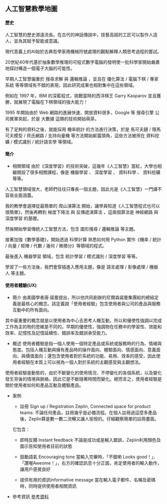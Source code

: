 ## 人工智慧教學地圖
#### 歷史
人工智慧的歷史源遠流長。在古代的神話傳說中，技藝高超的工匠可以製作人造人，並為其賦予智能或意識。

現代意義上的AI始於古典哲學家用機械符號處理的觀點解釋人類思考過程的嘗試。

20世紀40年代基於抽象數學推理的可程式數字電腦的發明使一批科學家開始嚴肅地探討構造一個電子大腦的可能性。

早期人工智慧偏重於 搜尋求解 與 邏輯推論 ，並且在 優化算法 / 電腦下棋 / 專家系統 等等領域有不錯的表現，因此研究成果也相對集中在這些領域。

例如在 1997 年，IBM 的深藍程式，挑戰當時的西洋棋王 Garry Kasparov 並且獲勝，就展現了電腦在下棋領域的強大能力！

1995 年開始由於 Web 網路的進展快速，開放資料很多，Google 等 搜尋引擎 公司異軍突起，於是 大數據 這類的技術開始萌芽。

有了足夠的資料之後，就能採用 機率統計 的方法進行決策，於是 馬可夫鏈 / 隱馬可夫模型 / 貝氏網路 / 支持向量機 等方法開始嶄露頭角，這些方法被用在 資料挖礦 / 模式識別 / 統計語言學 等領域。

#### 簡介
* 相關領域
由於《深度學習》的技術突破，這幾年《人工智慧》當紅，大學也相繼開設了很多相關課程，像是 機器學習 、 深度學習 、 資料科學 、 資料挖礦 等等。

人工智慧領域很大，老師們往往只專長一個主題，因此光是《人工智慧》一門課不容易全面涵蓋。

我的教學會選擇從最簡單的 爬山演算法 開始，讓學員知道《人工智慧程式也可以很簡單》，然後再轉到 梯度下降法 與 反傳遞演算法 ，這兩個算法是 神經網路 與 深度學習 的基礎。

然後開始學習傳統人工智慧方法，包含 圖形搜尋 / 邏輯推論 等主題。

接著加強《數學基礎》，開始透過 科學計算 熟悉如何用 Python 實作《機率 / 統計 / 向量 / 矩陣 / 代數 / 幾何 / 微積分》等領域的程式。

最後進入 機器學習 領域，包含 統計學習 / 模式識別 / 深度學習 等等。

學習了一些方法後，我們會穿插進入應用主題，像是 語言處理 / 影像處理 / 機器人 等主題。

#### 使用者體驗(UX)
* 簡介
由美國學者唐·諾曼提出，所以他共同創辦的尼爾森諾曼集團給的總結定義是最核心的概念。該定義說「使用者經驗」包含使用者與公司的產品與服務互動中的所有面向。

其中最重要的概念就是以使用者為中心去思考人機互動，所以和優使性強調以完成工作為主的物的思維是不同的。早期的優使性，強調物在任務中的學習性、效能和效率、記憶性及記憶延續性、錯誤率及錯誤承受能力。

* 概述
使用者體驗是指一個人使用一個特定產品或系統或服務時的行為、情緒與態度。包括人機互動與擁有產品時的操作面向、體驗面向、情感面向、意義面向、與價值面向；還包含使用者對於系統的功能、易用、效率的感受，因此使用者經驗在本質上可以視為一個人對於系統的主觀感受與主觀想法。

使用者經驗是動態的，由於不斷變化的使用情況、不停變化的各個系統，以及變化發生背後的情境與脈絡，因此它是不斷隨著時間而變化。總而言之，使用者經驗是關於使用者如何和產品互動及體驗產品。

* 案例
    * 註冊 Sign up / Registration
    Zeplin, Connected space for product teams:
    不論任何產品，註冊幾乎是必備流程。在個人註冊過這麼多產品後，Zeplin算是數一數二流暢又讓人愉悅的。仔細觀察簡單的註冊畫面。
    
    它包含：
    * 即時反饋 Instant feedback
    不論是成功或是輸入錯誤，Zeplin利用顏色及圖示告知使用者目前的狀態

    * 鼓勵語氣 Encouraging tone
    當輸入完畢時，「不錯喲 Looks good！」、「讚喔Aweome！」，右方的確認訊息十分正面，肯定使用者的輸入動作，讓用戶感覺良好

    * 提供有用的資訊Informative message
    當在輸入電子郵件、名稱及密碼時，同時提供使用者相關資訊

* 參考資訊
[參考資料](https://medium.com/uxeastmeetswest/%E5%A5%BDux%E8%A8%AD%E8%A8%88%E6%A1%88%E4%BE%8B%E5%88%86%E4%BA%AB-%E4%B8%8A-%E4%B8%83%E5%A4%A7%E5%9F%BA%E6%9C%AC%E4%BD%BF%E7%94%A8%E6%83%85%E5%A2%83-good-ux-design-examples-7-basic-user-scenarios-bcd9fe0f22e4)


